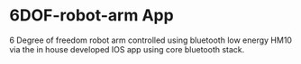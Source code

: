 # 6DOF-robot-arm App
6 Degree of freedom robot arm controlled using bluetooth low energy HM10 via the in house developed IOS app using core bluetooth stack. 
